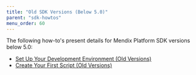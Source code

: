 ```yaml
---
title: "Old SDK Versions (Below 5.0)"
parent: "sdk-howtos"
menu_order: 60
---
```


The following how-to's present details for Mendix Platform SDK versions below 5.0:

* [Set Up Your Development Environment (Old Versions)](old-setting-up-your-development-environment)
* [Create Your First Script (Old Versions)](old-creating-your-first-script)
